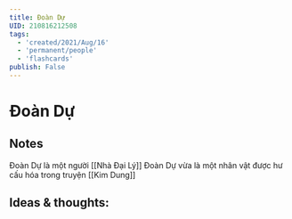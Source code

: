 ```yaml
---
title: Đoàn Dự
UID: 210816212508
tags:
  - 'created/2021/Aug/16'
  - 'permanent/people'
  - 'flashcards'
publish: False
---
```

# Đoàn Dự

## Notes
Đoàn Dự là một người [[Nhà Đại Lý]]
Đoàn Dự vừa là một nhân vật được hư cấu hóa trong truyện [[Kim Dung]]

## Ideas & thoughts:
